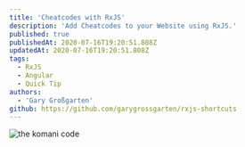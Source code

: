 ```yaml
---
title: 'Cheatcodes with RxJS'
description: 'Add Cheatcodes to your Website using RxJS.'
published: true
publishedAt: 2020-07-16T19:20:51.808Z
updatedAt: 2020-07-16T19:20:51.808Z
tags:
  - RxJS
  - Angular
  - Quick Tip
authors:
  - 'Gary Großgarten'
github: https://github.com/garygrossgarten/rxjs-shortcuts
---
```


![the komani code](assets/img/blog/cheatcodes-with-rxjs/konami.svg)


